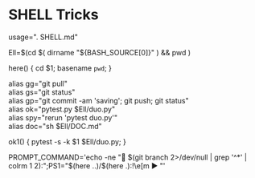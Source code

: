 # SHELL Tricks

usage=". SHELL.md" 

Ell=$(cd $( dirname "${BASH_SOURCE[0]}" ) && pwd )  

here()  { cd $1; basename `pwd`; }    

alias gg="git pull"   
alias gs="git status"   
alias gp="git commit -am 'saving'; git push; git status"    
alias ok="pytest.py  $Ell/duo.py"     
alias spy="rerun 'pytest duo.py'"    
alias doc="sh $Ell/DOC.md"  

ok1() { pytest -s -k $1 $Ell/duo.py; }  


PROMPT_COMMAND='echo -ne "🔆 $(git branch 2>/dev/null | grep '^*' | colrm 1 2):";PS1="$(here ..)/$(here .):\!\e[m ▶ "'   


